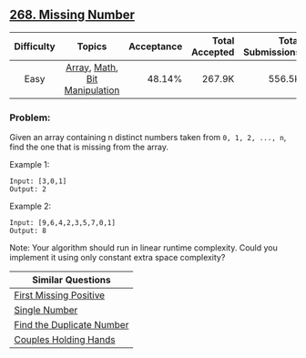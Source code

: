 ## [268. Missing Number](https://leetcode.com/problems/missing-number/)

| Difficulty | Topics | Acceptance | Total Accepted | Total Submissions |
| :-: | :-: | --: | --: | --: |
| Easy | [Array](https://leetcode.com/tag/array/), [Math](https://leetcode.com/tag/math/), [Bit Manipulation](https://leetcode.com/tag/bit-manipulation/) | 48.14% | 267.9K | 556.5K |

### Problem:

Given an array containing n distinct numbers taken from `0, 1, 2, ..., n`, find the one that is missing from the array.

Example 1:

```
Input: [3,0,1]
Output: 2
```

Example 2:

```
Input: [9,6,4,2,3,5,7,0,1]
Output: 8
```

Note:
Your algorithm should run in linear runtime complexity. Could you implement it using only constant extra space complexity?

| Similar Questions |
| --- |
| [First Missing Positive](https://leetcode.com/problems/first-missing-positive/) |
| [Single Number](https://leetcode.com/problems/single-number/) |
| [Find the Duplicate Number](https://leetcode.com/problems/find-the-duplicate-number/) |
| [Couples Holding Hands](https://leetcode.com/problems/couples-holding-hands/) |
